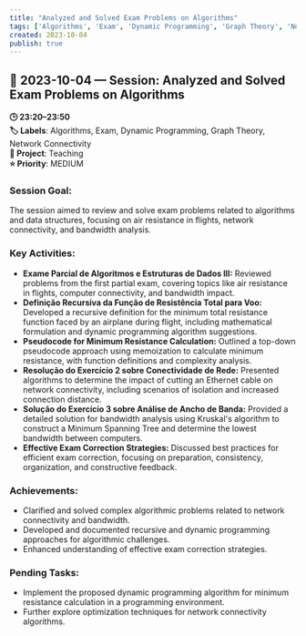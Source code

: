 ```yaml
---
title: "Analyzed and Solved Exam Problems on Algorithms"
tags: ['Algorithms', 'Exam', 'Dynamic Programming', 'Graph Theory', 'Network Connectivity']
created: 2023-10-04
publish: true
---
```


## 📅 2023-10-04 — Session: Analyzed and Solved Exam Problems on Algorithms

**🕒 23:20–23:50**  
**🏷️ Labels**: Algorithms, Exam, Dynamic Programming, Graph Theory, Network Connectivity  
**📂 Project**: Teaching  
**⭐ Priority**: MEDIUM  


### Session Goal:
The session aimed to review and solve exam problems related to algorithms and data structures, focusing on air resistance in flights, network connectivity, and bandwidth analysis.

### Key Activities:
- **Exame Parcial de Algoritmos e Estruturas de Dados III:** Reviewed problems from the first partial exam, covering topics like air resistance in flights, computer connectivity, and bandwidth impact.
- **Definição Recursiva da Função de Resistência Total para Voo:** Developed a recursive definition for the minimum total resistance function faced by an airplane during flight, including mathematical formulation and dynamic programming algorithm suggestions.
- **Pseudocode for Minimum Resistance Calculation:** Outlined a top-down pseudocode approach using memoization to calculate minimum resistance, with function definitions and complexity analysis.
- **Resolução do Exercício 2 sobre Conectividade de Rede:** Presented algorithms to determine the impact of cutting an Ethernet cable on network connectivity, including scenarios of isolation and increased connection distance.
- **Solução do Exercício 3 sobre Análise de Ancho de Banda:** Provided a detailed solution for bandwidth analysis using Kruskal's algorithm to construct a Minimum Spanning Tree and determine the lowest bandwidth between computers.
- **Effective Exam Correction Strategies:** Discussed best practices for efficient exam correction, focusing on preparation, consistency, organization, and constructive feedback.

### Achievements:
- Clarified and solved complex algorithmic problems related to network connectivity and bandwidth.
- Developed and documented recursive and dynamic programming approaches for algorithmic challenges.
- Enhanced understanding of effective exam correction strategies.

### Pending Tasks:
- Implement the proposed dynamic programming algorithm for minimum resistance calculation in a programming environment.
- Further explore optimization techniques for network connectivity algorithms.
